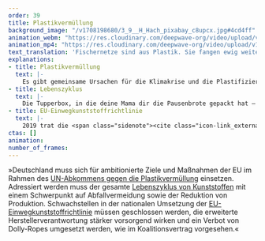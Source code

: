 ```yaml
---
order: 39
title: Plastikvermüllung
background_image: "/v1708198680/3_9__H_Hach_pixabay_c8upcx.jpg#4cd4ff"
animation_webm: "https://res.cloudinary.com/deepwave-org/video/upload/v1721822447/mo39_el2crd.webm"
animation_mp4: "https://res.cloudinary.com/deepwave-org/video/upload/v1721820999/mo39_oldszy.mp4"
text_translation: 'Fischernetze sind aus Plastik. Sie fangen ewig weiter, wenn sie im Meer verloren gehen. So wie unser Müll. Auch der gefährdet das Leben im Meer. Mit unserem unersättlichen Hunger nach Plastik arbeiten wir alle täglich an der Plastifizierung der Meere. Wegschauen ist die falsche Lösung. '
explanations:
- title: Plastikvermüllung
  text: |-
    Es gibt gemeinsame Ursachen für die Klimakrise und die Plastifizierung der Meere - und unter den <span class="sidenote"><cite class="icon-link_external"><a href="https://theconversation.com/oil-companies-are-ploughing-money-into-fossil-fuelled-plastics-production-at-a-record-rate-new-research-169690" target="_blank" rel="noopener">"Oil companies are ploughing money into fossil-fuelled plastics production at a record rate" / The Conversation</a></cite><span>Hauptverantwortlichen</span></span> massive Personalüberschneidungen. So sind es dann auch dieselben Kräfte, die mit denselben Methoden die internationale Politik sabotieren, die es bräuchte, um die Plastikflut einzudämmen. Ende April 24 fand in Ottawa die vierte Sitzung für ein globales UN-Plastikabkommen statt. Fast 200 Länder sind sich einig, dass es ein solches Abkommen braucht, um Plastikvermüllung überall dort zu verhindern, wo sie entsteht, aber als Ruanda und Peru den konkreten <span class="sidenote"><cite class="icon-link_external"><a href="https://www.theguardian.com/environment/2024/apr/29/countries-reduce-plastic-production" target="_blank" rel="noopener">"Countries consider pact to reduce plastic production by 40% in 15 years" / Guardian</a></cite><span>Vorschlag</span></span> einbrachten, die <i>Produktion</i> von Plastik bis 2040 um 40% zu vermindern, fiel der Konsens auseinander – zugunsten vehement vertretener fossiler Interessen, die wider die <span class="sidenote"><cite class="icon-link_external"><a href="https://www.cambridge.org/core/journals/cambridge-prisms-plastics/article/primary-plastic-polymers-urgently-needed-upstream-reduction/84ACFD0CBBA182EC61AC26C061C4E6AC" target="_blank" rel="noopener">"Primary plastic polymers: Urgently needed upstream reduction" / Cambridge Prisms: Plastic</a></cite><span>wissenschaftliche Evidenz</span></span> (und <span class="sidenote"><cite class="icon-link_external"><a href="https://climateintegrity.org/plastics-fraud" target="_blank" rel="noopener">"The Fraud of Plastic Recycling" / Center for Climate Integrity</a></cite><span>besseres Wissen</span></span>) darauf beharrten, dass verstärktes Recycling <span class="expander"><span class="trigger">die eigentliche Lösung sei.</span><span class="info">Der Meeresbiologin Melanie Bergmann, die Teil der deutschen Delegation war, ist der Zorn über dieses Vorgehen <a href="https://www.faz.net/aktuell/wissen/erde-klima/plastikmuell-abkommen-2024-wir-haben-wertvolle-zeit-verloren-19677518.html" target="_blank">deutlich anzumerken</a>.</span></span> Das Verhandlungspapier ist nach der Sitzung um 2000 Klammern mit zu verhandelnden Formulierungen reicher. Die Zukunft des Abkommens ist ungewiss.
- title: Lebenszyklus
  text: |-
    Die Tupperbox, in die deine Mama dir die Pausenbrote gepackt hat – du hast keine Ahnung, was mit ihr passiert ist, irgendwann war sie weg, aber wahrscheinlich ist die noch irgendwo. Die, in der die Mama deiner Mama die Pausenbrote gepackt hat, auch. Und die von der Mama davor. Und die von allen Mamas auf der ganzen Welt bis zurück in die 1950er. Und alles andere, das die gesamte Menschheit je aus Plastik hergestellt hat. Nur 9% allen jemals produzierten Plastiks ist recycelt worden, weitere 12% verbrannt, das heißt: 79% sind noch da. Das sind <span class="sidenote"><cite class="icon-link_external"><a href="https://www.technologyreview.com/2023/10/12/1081129/plastic-recycling-climate-change-microplastics/" target="_blank" rel="noopener">"Think that your plastic is being recycled? Think again." / MIT Technology Review</a></cite><span>11 Milliarden Tonnen</span></span>, die (wenn es gut läuft) in Mülldeponien und (wenn es schlecht läuft) in der Umwelt rumliegen und rumschwimmen und noch für sehr lange rumliegen und rumschwimmen werden bzw. zu Mikroplastik zerfallen. Und jedes Jahr werden es <span class="sidenote"><cite class="icon-link_external"><a href="https://ourworldindata.org/plastic-pollution?insight=plastic-production-has-more-than-doubled-in-the-last-two-decades#introduction" target="_blank" rel="noopener">Umfangreiche Datensammlung und -visualisierung zu Plastic Pollution / Our World in Data</a></cite><span>450 Millionen</span></span> mehr, Tendenz steigend. Der Anteil davon, der im Meer landet, ist mit <span class="sidenote"><cite class="icon-link_external"><a href="https://ourworldindata.org/plastic-pollution?insight=around-05-of-plastic-waste-ends-up-in-the-ocean#key-insights" target="_blank" rel="noopener">Ebenfalls Our World in Data</a></cite><span>0,5%</span></span> nur auf den ersten Blick verschwindend klein, denn <span class="sidenote"><cite class="icon-link_external"><a href="https://ourworldindata.org/plastic-pollution?insight=around-05-of-plastic-waste-ends-up-in-the-ocean#key-insights" target="_blank" rel="noopener">Ebenfalls Our World in Data</a></cite><span>0,5%</span></span> von unendlich viel sind immer noch sehr verdammt viel. Um dort verheerenden <span class="sidenote"><cite class="icon-link_external"><a href="https://www.wwf.de/themen-projekte/plastik/plastikmuell-im-meer" target="_blank" rel="noopener">"Das kann kein Meer mehr schlucken: Unsere Ozeane versinken im Plastikmüll" / WWF</a></cite><span>Schaden</span></span> anzurichten, reicht es allemal aus.
- title: EU-Einwegkunststoffrichtlinie
  text: |-
    2019 trat die <span class="sidenote"><cite class="icon-link_external"><a href="https://www.umweltbundesamt.de/themen/abfall-ressourcen/produktverantwortung-in-der-abfallwirtschaft/verpackungen/fragen-antworten-umsetzung-der#die-einwegkunststoffrichtlinie-ewkrl" target="_blank" rel="noopener">Fragen und Antworten: Umsetzung der Einwegkunststoffrichtlinie / Umweltbundesamt</a></cite><span>EU-Einwegkunststoffrichtlinie</span></span> in Kraft. Sie hat die dringend nötige <span class="sidenote"><cite class="icon-link_external"><a href="https://www.zdf.de/nachrichten/panorama/klima-einwegplastik-verbot-100.html" target="_blank" rel="noopener">"In vielen Bereichen ein Umdenken erkennbar" / ZDFheute</a></cite><span>Aufmerksamkeit</span></span> für die Problematik von Wegwerfplastik geschaffen und im besten Fall können die auf den Weg gebrachten <span class="expander"><span class="trigger">Verbote</span><span class="info">ein für EU-Verhältnisse selten radikales Mittel</span></span> ausgewählter Einwegverpackungen dafür sorgen, das Plastikmüll-Aufkommen an den Stränden der EU um über <span class="sidenote"><cite class="icon-link_external"><a href="https://www.sciencedirect.com/science/article/pii/S0956053X23002738?via%3Dihub" target="_blank" rel="noopener">"What potential does the EU Single-Use Plastics Directive have for reducing plastic pollution at coastlines and riversides? An evaluation based on citizen science data" / Waste Management, Volume 164</a></cite><span>40%</span></span> zu verringern. Die Reduzierung der Nachfrage nach neu produziertem Plastik und die Suche nach <span class="sidenote"><cite class="icon-link_external"><a href="https://www.deepwave.org/bluestraw-kampagne/trinkhalm-vergleichstabelle/" target="_blank" rel="noopener">Alternativen zu Trinkhalmen / BLUE STRAW Kampagne DEEPWAVE</a></cite><span>Alternativen</span></span> ist würdig und <span class="expander"><span class="trigger">wichtig,</span><span class="info">Auch aus Klimaschutzgründen – wir erinnern uns: Plastik wird aus Öl gemacht.</span></span> die <span class="sidenote"><cite class="icon-link_external"><a href="https://www.nabu.de/umwelt-und-ressourcen/ressourcenschonung/kunststoffe-und-bioplastik/30215.html" target="_blank" rel="noopener">"EU-Einwegplastikverbot: Einweggeschirr und To-Go-Verpackungen werden kaum verschwinden" / NABU</a></cite><span>selektive Ausformung</span></span> der <span class="expander"><span class="trigger">Verbote</span><span class="info">ein für EU-Verhältnisse selten radikales Mittel</span></span> allerdings ist nicht so zielführend, wie erhofft. Beim Blick auf bestimmte Zahlen sieht es ganz danach aus, dass es einen wirksameren Hebel in Bezug auf die Plastikverschmutzung insbesondere der Meere gibt: die EU exportiert jährlich <span class="sidenote"><cite class="icon-link_external"><a href="https://ourworldindata.org/plastic-pollution#explore-data-on-plastic-pollution" target="_blank" rel="noopener">Plastic Pollution Data Explorer / Our World in Data</a></cite><span>2,7 Millionen Tonnen</span></span> Plastikmüll in Länder mit schlechterem Abfallmanagement, wo <span class="sidenote"><cite class="icon-link_external"><a href="https://ourworldindata.org/plastic-pollution?insight=most-ocean-plastics-today-come-from-middle-income-countries#key-insights" target="_blank" rel="noopener">Plastic Pollution / Our World in Data</a></cite><span>signifikante Mengen</span></span> des eigenen und des importierten Mülls in Flüsse und Meere geraten. Wenn alle Länder eine vergleichbar gute Abfall-Infrakstruktur hätten wie sagen wir mal Deutschland, wäre die Wahrscheinlichkeit, dass Plastik ins Meer gerät, um <span class="sidenote"><cite class="icon-link_external"><a href="https://ourworldindata.org/plastic-pollution?insight=most-ocean-plastics-today-come-from-middle-income-countries#key-insights" target="_blank" rel="noopener">Schon wieder Plastic Pollution / Our World in Data</a></cite><span>80% kleiner</span></span>. Das legt ein Engagement für besseres Abfallmanagement nahe, zuhause, damit der Exportbedarf kleiner wird, und dort, wo der meiste Müll auf die schlechtesten Verwertungssysteme trifft.
ctas: []
animation:
number_of_frames:
---
```

»Deutschland muss sich für ambitionierte Ziele und Maßnahmen der EU im Rahmen des [UN-Abkommens gegen die Plastikvermüllung](# "Plastikvermüllung") einsetzen. Adressiert werden muss der gesamte [Lebenszyklus von Kunststoffen](# "Lebenszyklus") mit einem Schwerpunkt auf Abfallvermeidung sowie der Reduktion von Produktion. Schwachstellen in der nationalen Umsetzung der [EU-Einwegkunststoffrichtlinie](# "EU-Einwegkunststoffrichtlinie") müssen geschlossen werden, die erweiterte Herstellerverantwortung stärker vorsorgend wirken und ein Verbot von Dolly-Ropes umgesetzt werden, wie im Koalitionsvertrag vorgesehen.«

